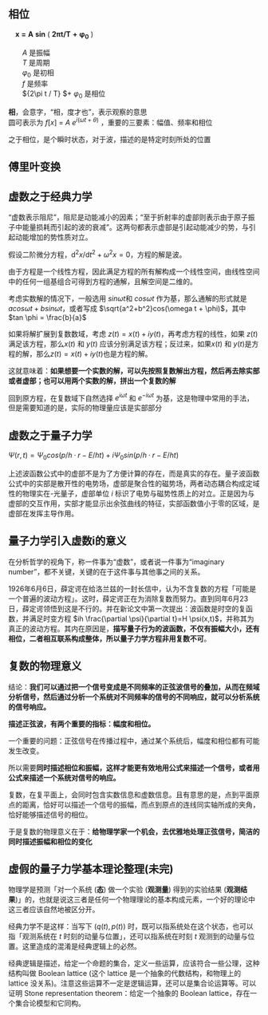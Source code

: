 ## **相位**

&emsp;$\boldsymbol{x}$ $\boldsymbol{=}$ $\boldsymbol{A}$ $\boldsymbol{sin}$ $($ $\boldsymbol{2\pi t / T}$ $\boldsymbol{+}$ $\boldsymbol{\varphi_0}$ $)$

&emsp;&emsp;${A}$ 是振幅  
&emsp;&emsp;${T}$ 是周期  
&emsp;&emsp;${\varphi_0}$ 是初相  
&emsp;&emsp;$f$ 是频率  
&emsp;&emsp;${2\pi t / T} $+ $\varphi_0$  是相位  

**相**，会意字，“相，度才也”，表示观察的意思  
圆可表示为 $f[x]$ = $A$ $e^{i(\omega t+\theta)}$ ，重要的三要素：幅值、频率和相位  

之于相位，是个瞬时状态，对于波，描述的是特定时刻所处的位置

## **傅里叶变换**



## **虚数之于经典力学**

“虚数表示阻尼”，阻尼是动能减小的因素；“至于折射率的虚部则表示由于原子振子中能量损耗而引起的波的衰减”。这两句都表示虚部是引起动能减少的势，与引起动能增加的势性质对立。  

假设二阶微分方程，$\mathrm{d}^2x/\mathrm{d}t^2+\omega^2x=0$，方程的解是波。  

由于方程是一个线性方程，因此满足方程的所有解构成一个线性空间，由线性空间中的任何一组基组合可得到方程的通解，且解空间是二维的。  

考虑实数解的情况下，一般选用 $sin \omega t$和 $cos \omega t$ 作为基，那么通解的形式就是 $a cos \omega t +b sin \omega t$，或者写成 $\sqrt{a^2+b^2}cos(\omega t + \phi)$，其中 $tan \phi = \frac{b}{a}$

如果将解扩展到复数数域，考虑 $z(t)=x(t)+iy(t)$，再考虑方程的线性，如果 $z(t)$ 满足该方程，那么$x(t)$ 和 $y(t)$ 应该分别满足该方程；反过来，如果$x(t)$ 和 $y(t)$是方程的解，那么$z(t)=x(t)+iy(t)$也是方程的解。

这就意味着：**如果想要一个实数的解，可以先按照复数解出方程，然后再去除实部或者虚部；也可以用两个实数的解，拼出一个复数的解**

回到原方程，在复数域下自然选择 $e^{i \omega t}$ 和 $e^{-i \omega t}$ 为基，这是物理中常用的手法，但是需要知道的是，实际的物理量应该是实部部分

## **虚数之于量子力学**

$\Psi(r,t)=\Psi_0cos(p/h·r-E/ht) +i\Psi_0sin(p/h·r-E/ht)$

上述波函数公式中的虚部不是为了方便计算的存在，而是真实的存在。量子波函数公式中的实部是散开性的电势场，虚部是聚合性的磁势场，两者动态耦合构成定域性的物理实在-光量子，虚部单位 $i$ 标识了电势与磁势性质上的对立。正是因为与虚部的交互作用，实部才能显示出余弦曲线的特征，实部函数值小于零的区域，是虚部在发挥主导作用。  

## **量子力学引入虚数i的意义**

在分析哲学的视角下，称一件事为“虚数”，或者说一件事为“imaginary number”，都不关键，关键的在于这件事与其他事之间的关系。  

1926年6月6日，薛定谔在给洛兰兹的一封长信中，认为不含复数的方程「可能是一个普遍的波动方程」。这时，薛定谔正在为消除复数而努力。直到同年6月23日，薛定谔领悟到这是不行的。并在新论文中第一次提出：波函数是时空的复函数，并满足时变方程 $ih \frac{\partial \psi}{\partial t}=H \psi(x,t)$，并称其为真正的波动方程。其内在原因是，**描写量子行为的波函数，不仅有振幅大小，还有相位，二者相互联系构成整体，所以量子力学方程非用复数不可**。  

## **复数的物理意义**

结论：**我们可以通过把一个信号变成是不同频率的正弦波信号的叠加，从而在频域分析信号，然后通过分析一个系统对不同频率的信号的不同响应，就可以分析系统的信号响应。**

**描述正弦波，有两个重要的指标：幅度和相位。**

一个重要的问题：正弦信号在传播过程中，通过某个系统后，幅度和相位都有可能发生改变。  

所以需要**同时描述相位和振幅，这样才能更有效地用公式来描述一个信号，或者用公式来描述一个系统对信号的响应。**

复数，在复平面上，会同时包含实数信息和虚数信息。且有意思的是，点到平面原点的距离，恰好可以描述一个信号的振幅，而点到原点的连线同实轴所成的夹角，恰好能够描述信号的相位。  

于是复数的物理意义在于：**给物理学家一个机会，去优雅地处理正弦信号，简洁的同时描述振幅和相位的变化**  



## **虚假的量子力学基本理论整理(未完)**

物理学是预测「对一个系统 (**态**) 做一个实验 (**观测量**) 得到的实验结果 (**观测结果**)」的，也就是说这三者是任何一个物理理论的基本构成元素，一个好的理论中这三者应该自然地被区分开。  

经典力学不是这样：当写下 ($q(t),p(t)$) 时，既可以指系统处在这个状态，也可以指「观测系统在 $t$ 时刻的动量与位置」，还可以指系统在时刻 $t$ 观测到的动量与位置。这里造成的混淆是经典逻辑上的必然。  

经典逻辑是描述，给定一个命题的集合，定义一些运算，应该符合一些公理，这种结构叫做 Boolean lattice (这个 lattice 是一个抽象的代数结构，和物理上的 lattice 没关系)。注意这些运算不一定是逻辑运算，还可以是集合论运算等。可以证明 Stone representation theorem：给定一个抽象的 Boolean lattice，存在一个集合论模型和它同构。  
